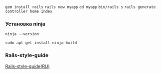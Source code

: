 `gem install rails`
`rails new myapp`
`cd myapp`
`bin/rails s`
`rails generate controller home index`

### Установка ninja

`ninja --version`

`sudo apt-get install ninja-build`

### Rails-style-guide

[Rails-style-guide(RU)](https://github.com/arbox/rails-style-guide/blob/master/README-ruRU.md)
